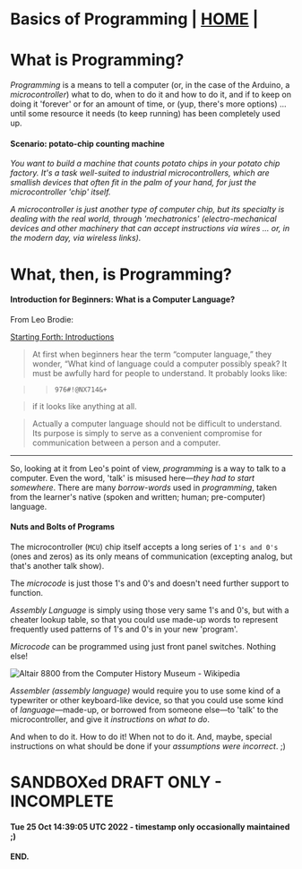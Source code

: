 # Basics of Programming | [HOME](README.md) |
# What is Programming?

*Programming* is a means to tell a computer (or, in the case of
the Arduino, a *microcontroller*) what to do, when to do it and how
to do it, and if to keep on doing it 'forever' or for an amount of
time, or (yup, there's more options) &hellip; until some resource
it needs (to keep running) has been completely used up.

#### Scenario: potato-chip counting machine

*You want to build a machine that counts potato chips in your potato
chip factory.  It's a task well-suited to industrial microcontrollers,
which are smallish devices that often fit in the palm of your hand,
for just the microcontroller 'chip' itself.*

*A microcontroller is just another type of computer chip, but its
specialty is dealing with the real world, through 'mechatronics'
(electro-mechanical devices and other machinery that can accept
instructions via wires &hellip; or, in the modern day, via
wireless links).*


# What, then, is Programming?
#### Introduction for Beginners: What is a Computer Language?

From Leo Brodie:

[Starting Forth: Introductions](https://www.forth.com/starting-forth/0-starting-forth/)

> At first when beginners hear the term “computer language,” they wonder, “What kind of language could a computer possibly speak? It must be awfully hard for people to understand. It probably looks like:

> > `976#!@NX714&+`

> if it looks like anything at all.

> Actually a computer language should not be difficult to understand. Its purpose is simply to serve as a convenient compromise for communication between a person and a computer.

 - - -

So, looking at it from Leo's point of view, *programming* is a way to talk to a computer.  Even the word, 'talk' is misused here&mdash;*they had to start somewhere*.  There are many *borrow-words* used in *programming*, taken from the learner's native (spoken and written; human; pre-computer) language.

#### Nuts and Bolts of Programs

The microcontroller (`MCU`) chip itself accepts a long series of `1's and 0's` (ones and zeros) as its only means of communication (excepting analog, but that's another talk show).

The *microcode* is just those 1's and 0's and doesn't need further support to function.

*Assembly Language* is simply using those very same 1's and 0's, but with a cheater lookup table, so that you could use made-up words to represent frequently used patterns of 1's and 0's in your new 'program'.

*Microcode* can be programmed using just front panel switches.  Nothing else!

![Altair 8800 from the Computer History Museum - Wikipedia](https://upload.wikimedia.org/wikipedia/commons/thumb/0/03/Altair_8800_at_the_Computer_History_Museum%2C_cropped.jpg/1024px-Altair_8800_at_the_Computer_History_Museum%2C_cropped.jpg)

*Assembler* *(assembly language)* would require you to use some kind of a typewriter or other keyboard-like device, so that you could use some kind of *language*&mdash;made-up, or borrowed from someone else&mdash;to 'talk' to the microcontroller, and give it *instructions* on *what to do*.

And when to do it.  How to do it!  When not to do it.  And, maybe, special instructions on what should be done if your *assumptions were incorrect*. ;)


# SANDBOXed DRAFT ONLY - INCOMPLETE
#### Tue 25 Oct 14:39:05 UTC 2022 - timestamp only occasionally maintained ;)

#### END.
